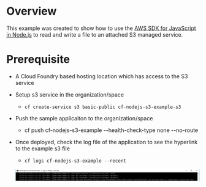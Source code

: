 # Overview
This example was created to show how to use the [AWS SDK for JavaScript in Node.js](https://aws.amazon.com/sdk-for-node-js/) to read and write a file to an attached S3 managed service.

# Prerequisite
- A Cloud Foundry based hosting location which has access to the S3 service
- Setup s3 service in the organization/space
  - `cf create-service s3 basic-public cf-nodejs-s3-example-s3`
- Push the sample applicaiton to the organization/space
  - cf push cf-nodejs-s3-example --health-check-type none --no-route
- Once deployed, check the log file of the application to see the hyperlink to the example s3 file
  - `cf logs cf-nodejs-s3-example --recent`
  
  ![console log image](https://github.com/coobr01/cf-nodejs-s3-example/blob/master/docs/images/logfile.png "console log image")
  
